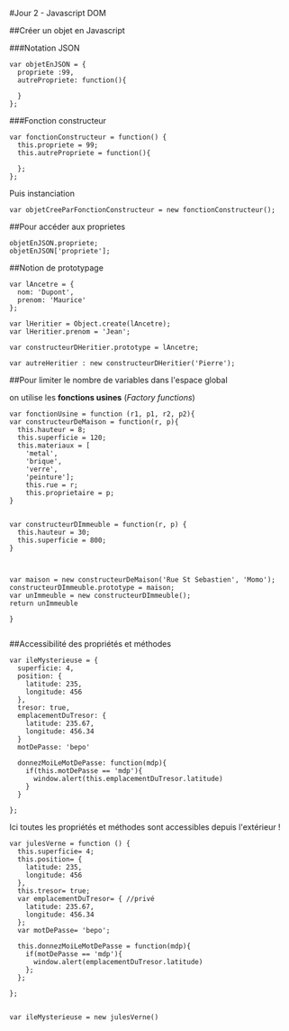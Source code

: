 #Jour 2  - Javascript DOM

##Créer un objet en Javascript

###Notation JSON
```
var objetEnJSON = {
  propriete :99,
  autrePropriete: function(){

  }
};

```

###Fonction constructeur

```
var fonctionConstructeur = function() {
  this.propriete = 99;
  this.autrePropriete = function(){

  };
};
```

Puis instanciation

`var objetCreeParFonctionConstructeur = new fonctionConstructeur();`


##Pour accéder aux proprietes

```
objetEnJSON.propriete;
objetEnJSON['propriete'];
```


##Notion de prototypage


```
var lAncetre = {
  nom: 'Dupont',
  prenom: 'Maurice'
};

var lHeritier = Object.create(lAncetre);
var lHeritier.prenom = 'Jean';

var constructeurDHeritier.prototype = lAncetre;

var autreHeritier : new constructeurDHeritier('Pierre');
```


##Pour limiter le nombre de variables dans l'espace global


on utilise les **fonctions usines** (*Factory functions*)
```
var fonctionUsine = function (r1, p1, r2, p2){
var constructeurDeMaison = function(r, p){
  this.hauteur = 8;
  this.superficie = 120;
  this.materiaux = [
    'metal',
    'brique',
    'verre',
    'peinture'];
    this.rue = r;
    this.proprietaire = p;
}


var constructeurDImmeuble = function(r, p) {
  this.hauteur = 30;
  this.superficie = 800;
}



var maison = new constructeurDeMaison('Rue St Sebastien', 'Momo');
constructeurDImmeuble.prototype = maison;
var unImmeuble = new constructeurDImmeuble();
return unImmeuble

}


```


##Accessibilité des propriétés et méthodes


```
var ileMysterieuse = {
  superficie: 4,
  position: {
    latitude: 235,
    longitude: 456
  },
  tresor: true,
  emplacementDuTresor: {
    latitude: 235.67,
    longitude: 456.34
  }
  motDePasse: 'bepo'

  donnezMoiLeMotDePasse: function(mdp){
    if(this.motDePasse == 'mdp'){
      window.alert(this.emplacementDuTresor.latitude)
    }
  }

};

```
Ici toutes les propriétés et méthodes sont accessibles depuis l'extérieur !



```
var julesVerne = function () {
  this.superficie= 4;
  this.position= {
    latitude: 235,
    longitude: 456
  },
  this.tresor= true;
  var emplacementDuTresor= { //privé 
    latitude: 235.67,
    longitude: 456.34
  };
  var motDePasse= 'bepo';

  this.donnezMoiLeMotDePasse = function(mdp){
    if(motDePasse == 'mdp'){
      window.alert(emplacementDuTresor.latitude)
    };
  };

};


var ileMysterieuse = new julesVerne()
```
